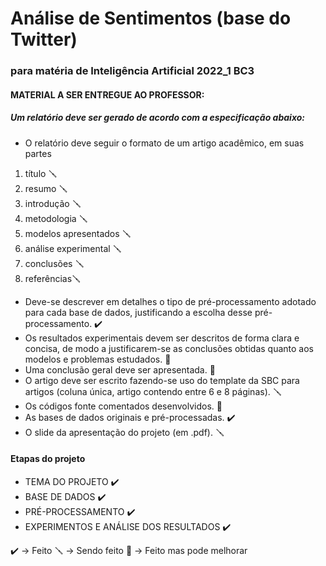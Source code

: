 # Análise de Sentimentos (base do Twitter)



### para matéria de Inteligência Artificial 2022_1 BC3

#### MATERIAL A SER ENTREGUE AO PROFESSOR:

##### Um relatório deve ser gerado de acordo com a especificação abaixo:
* O relatório deve seguir o formato de um artigo acadêmico, em suas partes 
 1. título 🪛
 2. resumo 🪛
 3. introdução 🪛
 4. metodologia 🪛
 5. modelos apresentados 🪛
 6. análise experimental 🪛
 7. conclusões 🪛
 8. referências🪛

* Deve-se descrever em detalhes o tipo de pré-processamento adotado para cada base de dados, justificando a escolha desse pré-processamento.  ✔️ 
* Os resultados experimentais devem ser descritos de forma clara e concisa, de modo a justificarem-se as conclusões obtidas quanto aos modelos e problemas estudados. 🔨
* Uma conclusão geral deve ser apresentada. 🔨
* O artigo deve ser escrito fazendo-se uso do template da SBC para artigos (coluna única, artigo contendo entre 6 e 8 páginas). 🪛
* Os códigos fonte comentados desenvolvidos. 🔨
* As bases de dados originais e pré-processadas. ✔️
* O slide da apresentação do projeto (em .pdf). 🪛


#### Etapas do projeto
* TEMA DO PROJETO ✔️ 
* BASE DE DADOS ✔️ 
* PRÉ-PROCESSAMENTO ✔️
* EXPERIMENTOS E ANÁLISE DOS RESULTADOS ✔️ 


✔️ -> Feito
🪛 -> Sendo feito
🔨 -> Feito mas pode melhorar